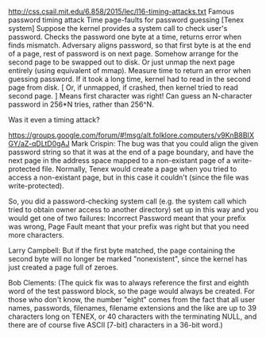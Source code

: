 
http://css.csail.mit.edu/6.858/2015/lec/l16-timing-attacks.txt
Famous password timing attack
    Time page-faults for password guessing [Tenex system]
    Suppose the kernel provides a system call to check user's password.
      Checks the password one byte at a time, returns error when finds mismatch.
    Adversary aligns password, so that first byte is at the end of a page,
      rest of password is on next page.
    Somehow arrange for the second page to be swapped out to disk.
      Or just unmap the next page entirely (using equivalent of mmap).
    Measure time to return an error when guessing password.
      If it took a long time, kernel had to read in the second page from disk.
      [ Or, if unmapped, if crashed, then kernel tried to read second page. ]
      Means first character was right!
    Can guess an N-character password in 256*N tries, rather than 256^N.



Was it even a timing attack?

https://groups.google.com/forum/#!msg/alt.folklore.computers/v9KnB8BIXGY/aZ-qDLtD0gAJ
Mark Crispin:
The bug was that you could align the given password string so that it
was at the end of a page boundary, and have the next page in the
address space mapped to a non-existant page of a write-protected file.
Normally, Tenex would create a page when you tried to access a
non-existant page, but in this case it couldn't (since the file was
write-protected).

So, you did a password-checking system call (e.g. the system call
which tried to obtain owner access to another directory) set up in
this way and you would get one of two failures: Incorrect Password
meant that your prefix was wrong, Page Fault meant that your prefix
was right but that you need more characters.

Larry Campbell:
But if the first byte matched, the page containing the second byte will no
longer be marked "nonexistent", since the kernel has just created a page
full of zeroes.

Bob Clements:
(The quick fix was to always reference the first and eighth word
of the test password block, so the page would always be created.
For those who don't know, the number "eight" comes from the
fact that all user names, passwords, filenames, filename extensions
and the like are up to 39 characters long on TENEX, or 40 characters
with the terminating NULL, and there are of course five ASCII [7-bit]
characters in a 36-bit word.)
